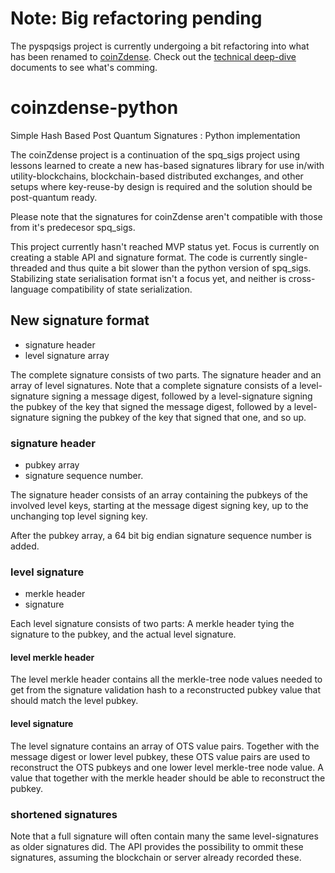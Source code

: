 # Note: Big refactoring pending

The pyspqsigs project is currently undergoing a bit refactoring into what has been renamed to [coinZdense](https://coin.z-den.se/). Check out the [technical deep-dive](https://hive.blog/coinzdense/@pibara/coinzdense-deep-dive-index) documents to see what's comming.

# coinzdense-python
Simple Hash Based Post Quantum Signatures : Python implementation

The coinZdense project is a continuation of the spq\_sigs project using lessons learned to create a new
has-based signatures library for use in/with utility-blockchains, blockchain-based distributed exchanges, and other setups where 
key-reuse-by design is required and the solution should be post-quantum ready. 

Please note that the signatures for coinZdense aren't compatible with those from it's predecesor spq\_sigs.

This project currently hasn't reached MVP status yet. Focus is currently on creating a stable API and signature format. The code is currently single-threaded and thus quite a bit slower than the python version of spq\_sigs. Stabilizing state serialisation format isn't a focus yet, and neither is cross-language compatibility of state serialization. 

## New signature format

* signature header
* level signature array

The complete signature consists of two parts. The signature header and an array of level signatures. Note that a complete signature consists of a level-signature signing a message digest, followed by a level-signature signing the pubkey of the key that signed the message digest, followed by a level-signature signing the pubkey of the key that signed that one, and so up.

### signature header

* pubkey array
* signature sequence number.

The signature header consists of an array containing the pubkeys of the involved level keys, starting at the message digest signing key, up to the unchanging top level signing key.

After the pubkey array, a 64 bit big endian signature sequence number is added.

### level signature

* merkle header
* signature

Each level signature consists of two parts: A merkle header tying the signature to the pubkey, and the actual level signature. 

#### level merkle header

The level merkle header contains all the merkle-tree node values needed to get from the signature validation hash to a reconstructed pubkey value that should match the level pubkey.  

#### level signature

The level signature contains an array of OTS value pairs. Together with the message digest or lower level pubkey, these OTS value pairs are used to reconstruct the OTS pubkeys and one lower level merkle-tree node value. A value that together with the merkle header should be able to reconstruct the pubkey.

### shortened signatures

Note that a full signature will often contain many the same level-signatures as older signatures did. The API provides the possibility to ommit these signatures, assuming the blockchain or server already recorded these. 


